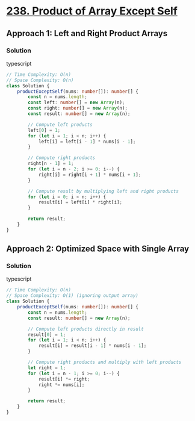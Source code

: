 # [238. Product of Array Except Self](https://leetcode.com/problems/product-of-array-except-self/)

## Approach 1: Left and Right Product Arrays

### Solution
typescript
```typescript
// Time Complexity: O(n)
// Space Complexity: O(n)
class Solution {
    productExceptSelf(nums: number[]): number[] {
        const n = nums.length;
        const left: number[] = new Array(n);
        const right: number[] = new Array(n);
        const result: number[] = new Array(n);

        // Compute left products
        left[0] = 1;
        for (let i = 1; i < n; i++) {
            left[i] = left[i - 1] * nums[i - 1];
        }

        // Compute right products
        right[n - 1] = 1;
        for (let i = n - 2; i >= 0; i--) {
            right[i] = right[i + 1] * nums[i + 1];
        }

        // Compute result by multiplying left and right products
        for (let i = 0; i < n; i++) {
            result[i] = left[i] * right[i];
        }

        return result;
    }
}
```

## Approach 2: Optimized Space with Single Array

### Solution
typescript
```typescript
// Time Complexity: O(n)
// Space Complexity: O(1) (ignoring output array)
class Solution {
    productExceptSelf(nums: number[]): number[] {
        const n = nums.length;
        const result: number[] = new Array(n);

        // Compute left products directly in result
        result[0] = 1;
        for (let i = 1; i < n; i++) {
            result[i] = result[i - 1] * nums[i - 1];
        }

        // Compute right products and multiply with left products
        let right = 1;
        for (let i = n - 1; i >= 0; i--) {
            result[i] *= right;
            right *= nums[i];
        }

        return result;
    }
}
```

